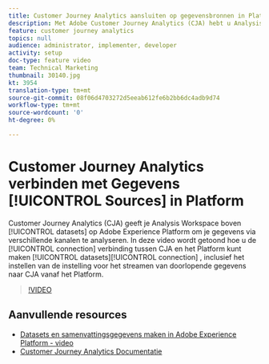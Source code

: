 ```yaml
---
title: Customer Journey Analytics aansluiten op gegevensbronnen in Platform
description: Met Adobe Customer Journey Analytics (CJA) hebt u Analysis Workspace boven op gegevenssets uit Adobe Experience Platform, zodat u uw gegevens via verschillende kanalen kunt analyseren. In deze video wordt uitgelegd hoe u verbinding kunt maken tussen CJA en de gegevenssets van het Platform, inclusief het instellen van de verbinding om doorlopende gegevens vanuit het Platform te streamen naar CJA.
feature: customer journey analytics
topics: null
audience: administrator, implementer, developer
activity: setup
doc-type: feature video
team: Technical Marketing
thumbnail: 30140.jpg
kt: 3954
translation-type: tm+mt
source-git-commit: 08f06d4703272d5eeab612fe6b2bb6dc4adb9d74
workflow-type: tm+mt
source-wordcount: '0'
ht-degree: 0%

---
```



# Customer Journey Analytics verbinden met Gegevens [!UICONTROL Sources] in Platform

Customer Journey Analytics (CJA) geeft je Analysis Workspace boven [!UICONTROL datasets] op Adobe Experience Platform om je gegevens via verschillende kanalen te analyseren. In deze video wordt getoond hoe u de [!UICONTROL connection] verbinding tussen CJA en het Platform kunt maken [!UICONTROL datasets][!UICONTROL connection] , inclusief het instellen van de instelling voor het streamen van doorlopende gegevens naar CJA vanaf het Platform.

>[!VIDEO](https://video.tv.adobe.com/v/30140/?quality=12&enable10seconds=on&speedcontrol=on)

## Aanvullende resources

* [Datasets en samenvattingsgegevens maken in Adobe Experience Platform - video](https://docs.adobe.com/content/help/en/platform-learn/tutorials/data-ingestion/create-datasets-and-ingest-data.html)
* [Customer Journey Analytics Documentatie](https://docs.adobe.com/content/help/en/analytics-platform/using/cja-landing.html)
